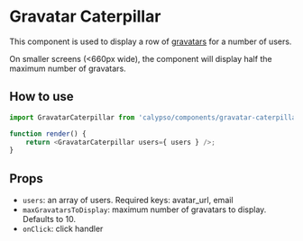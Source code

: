 # Gravatar Caterpillar

This component is used to display a row of [gravatars](https://gravatar.com/) for a number of users.

On smaller screens (<660px wide), the component will display half the maximum number of gravatars.

## How to use

```js
import GravatarCaterpillar from 'calypso/components/gravatar-caterpillar';

function render() {
	return <GravatarCaterpillar users={ users } />;
}
```

## Props

- `users`: an array of users. Required keys: avatar_url, email
- `maxGravatarsToDisplay`: maximum number of gravatars to display. Defaults to 10.
- `onClick`: click handler
